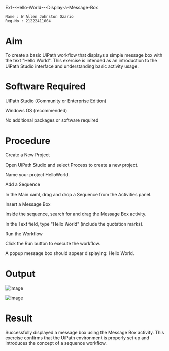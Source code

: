 Ex1--Hello-World---Display-a-Message-Box
~~~
Name : W Allen Johnston Ozario
Reg.No : 21222411004
~~~

# Aim
To create a basic UiPath workflow that displays a simple message box with the text "Hello World". This exercise is intended as an introduction to the UiPath Studio interface and understanding basic activity usage.

# Software Required
UiPath Studio (Community or Enterprise Edition)

Windows OS (recommended)

No additional packages or software required

# Procedure
Create a New Project

Open UiPath Studio and select Process to create a new project.

Name your project HelloWorld.

Add a Sequence

In the Main.xaml, drag and drop a Sequence from the Activities panel.

Insert a Message Box

Inside the sequence, search for and drag the Message Box activity.

In the Text field, type "Hello World" (include the quotation marks).

Run the Workflow

Click the Run button to execute the workflow.

A popup message box should appear displaying: Hello World.
# Output
![image](https://github.com/user-attachments/assets/714b2887-068f-4127-85b7-b3bd09e07564)

![image](https://github.com/user-attachments/assets/8c7597f1-fcea-4c33-aa87-0b3cab0921b5)

# Result
Successfully displayed a message box using the Message Box activity.
This exercise confirms that the UiPath environment is properly set up and introduces the concept of a sequence workflow.

